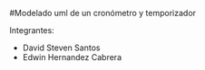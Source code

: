 #Modelado uml de un cronómetro y temporizador


Integrantes: 

* David Steven Santos 
* Edwin Hernandez Cabrera
